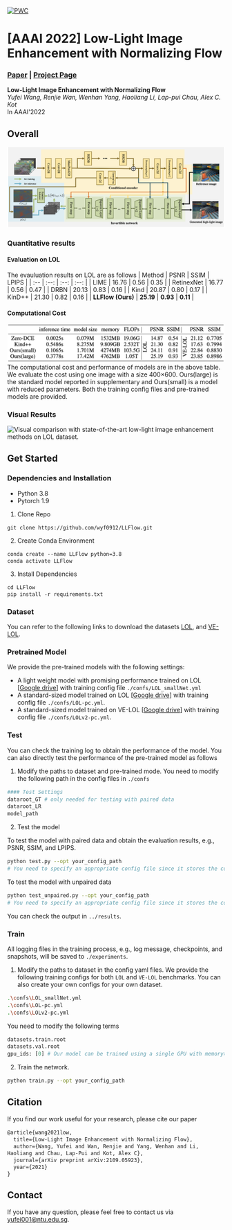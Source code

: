 [![PWC](https://img.shields.io/endpoint.svg?url=https://paperswithcode.com/badge/low-light-image-enhancement-with-normalizing/low-light-image-enhancement-on-lol)](https://paperswithcode.com/sota/low-light-image-enhancement-on-lol?p=low-light-image-enhancement-with-normalizing)

# [AAAI 2022] Low-Light Image Enhancement with Normalizing Flow
### [Paper](https://arxiv.org/pdf/2109.05923.pdf) | [Project Page](https://wyf0912.github.io/LLFlow/)

**Low-Light Image Enhancement with Normalizing Flow**
<br>_Yufei Wang, Renjie Wan, Wenhan Yang, Haoliang Li, Lap-pui Chau, Alex C. Kot_<br>
In AAAI'2022

## Overall
![Framework](images/framework.png)

### Quantitative results
#### Evaluation on LOL
The evauluation results on LOL are as follows
| Method | PSNR | SSIM | LPIPS |
| :-- | :--: | :--: | :--: |
| LIME | 16.76 | 0.56 | 0.35 |
| RetinexNet | 16.77 | 0.56 | 0.47 |
| DRBN | 20.13 | 0.83 | 0.16 | 
| Kind | 20.87 | 0.80 | 0.17 |
| KinD++ | 21.30 | 0.82 | 0.16 |
| **LLFlow (Ours)** | **25.19** | **0.93** | **0.11** |

#### Computational Cost
![Computational Cost](images/cost.png)
The computational cost and performance of models are in the above table. We evaluate the cost using one image with a size 400×600. Ours(large) is the standard model reported in supplementary and Ours(small) is a model with reduced parameters. Both the training config files and pre-trained models are provided.

### Visual Results
![Visual comparison with state-of-the-art low-light image enhancement methods on LOL dataset.](images/Input_778-Reference_778.png)

## Get Started
### Dependencies and Installation
- Python 3.8
- Pytorch 1.9

1. Clone Repo
```
git clone https://github.com/wyf0912/LLFlow.git
```
2. Create Conda Environment
```
conda create --name LLFlow python=3.8
conda activate LLFlow
```
3. Install Dependencies
```
cd LLFlow
pip install -r requirements.txt
```
### Dataset
You can refer to the following links to download the datasets
[LOL](https://daooshee.github.io/BMVC2018website/), and
[VE-LOL](https://flyywh.github.io/IJCV2021LowLight_VELOL/).
### Pretrained Model
We provide the pre-trained models with the following settings:
- A light weight model with promising performance trained on LOL [[Google drive](https://drive.google.com/file/d/1tukKu2KBZ_ohlQiLG4EKnrn1CAt_2F6G/view?usp=sharing)] with training config file `./confs/LOL_smallNet.yml`
- A standard-sized model trained on LOL [[Google drive](https://drive.google.com/file/d/1t3kASTRXbnEnCZ0EcIvGhMHYkoJ8E2C4/view?usp=sharing)] with training config file `./confs/LOL-pc.yml`.
- A standard-sized model trained on VE-LOL [[Google drive](https://drive.google.com/file/d/1n7XwIlNr1lUxgZ9qlmFXCwzMTWSStQIW/view?usp=sharing)] with training config file `./confs/LOLv2-pc.yml`.

### Test
You can check the training log to obtain the performance of the model. You can also directly test the performance of the pre-trained model as follows

1. Modify the paths to dataset and pre-trained mode. You need to modify the following path in the config files in `./confs`
```python
#### Test Settings
dataroot_GT # only needed for testing with paired data
dataroot_LR
model_path
```
2. Test the model

To test the model with paired data and obtain the evaluation results, e.g., PSNR, SSIM, and LPIPS.
```bash
python test.py --opt your_config_path
# You need to specify an appropriate config file since it stores the config of the model, e.g., the number of layers.
```

To test the model with unpaired data 
```bash
python test_unpaired.py --opt your_config_path
# You need to specify an appropriate config file since it stores the config of the model, e.g., the number of layers.
```
You can check the output in `../results`.
### Train
All logging files in the training process, e.g., log message, checkpoints, and snapshots, will be saved to `./experiments`.

1. Modify the paths to dataset in the config yaml files. We provide the following training configs for both `LOL` and `VE-LOL` benchmarks. You can also create your own configs for your own dataset.
```bash
.\confs\LOL_smallNet.yml
.\confs\LOL-pc.yml
.\confs\LOLv2-pc.yml
```
You need to modify the following terms 
```python
datasets.train.root
datasets.val.root
gpu_ids: [0] # Our model can be trained using a single GPU with memory>20GB. You can also train the model using multiple GPUs by adding more GPU ids in it.
```
2. Train the network.
```bash
python train.py --opt your_config_path
```
## Citation
If you find our work useful for your research, please cite our paper
```
@article{wang2021low,
  title={Low-Light Image Enhancement with Normalizing Flow},
  author={Wang, Yufei and Wan, Renjie and Yang, Wenhan and Li, Haoliang and Chau, Lap-Pui and Kot, Alex C},
  journal={arXiv preprint arXiv:2109.05923},
  year={2021}
}
```
## Contact
If you have any question, please feel free to contact us via yufei001@ntu.edu.sg.
